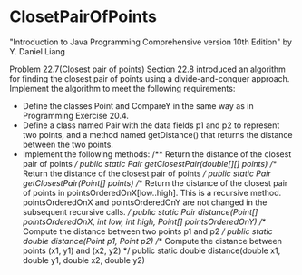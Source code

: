 # ClosetPairOfPoints
"Introduction to Java Programming Comprehensive version 10th Edition" by Y. Daniel Liang

Problem 22.7(Closest pair of points) Section 22.8 introduced an algorithm for finding the closest pair of points using a divide-and-conquer approach. Implement the algorithm to meet the following requirements:
+ Define the classes Point and CompareY in the same way as in Programming Exercise 20.4.
+ Define a class named Pair with the data fields p1 and p2 to represent two points, and a method named getDistance() that returns the distance between the two points.
+ Implement the following methods:
/** Return the distance of the closest pair of points */
public static Pair getClosestPair(double[][] points)
/** Return the distance of the closest pair of points */
public static Pair getClosestPair(Point[] points)
/** Return the distance of the closest pair of points in pointsOrderedOnX[low..high]. This is a recursive method. pointsOrderedOnX and pointsOrderedOnY are not changed in the subsequent recursive calls. */
public static Pair distance(Point[] pointsOrderedOnX, int low, int high, Point[] pointsOrderedOnY)
   /** Compute the distance between two points p1 and p2 */
public static double distance(Point p1, Point p2)
/** Compute the distance between points (x1, y1) and (x2, y2) */
public static double distance(double x1, double y1, double x2, double y2)
